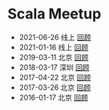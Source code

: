 # Scala Meetup
- 2021-06-26	线上	[回顾](2021-06-26)
- 2021-01-16	线上	[回顾](2021-01-16)
- 2019-03-11	北京	[回顾](2019-03-11)
- 2018-03-17	深圳	[回顾](2018-03-17)
- 2017-04-22	北京	[回顾](2017-04-22)
- 2017-03-26	北京	[回顾](2017-03-26)
- 2016-01-17	北京	[回顾](2016-01-17)
